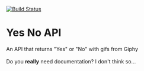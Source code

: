 [![Build Status](https://travis-ci.com/Funtext/yes-no-api.svg?branch=master)](https://travis-ci.com/Funtext/yes-no-api)
# Yes No API
An API that returns "Yes" or "No" with gifs from Giphy<br><br>Do you <strong>really</strong> need documentation? I don't think so...
